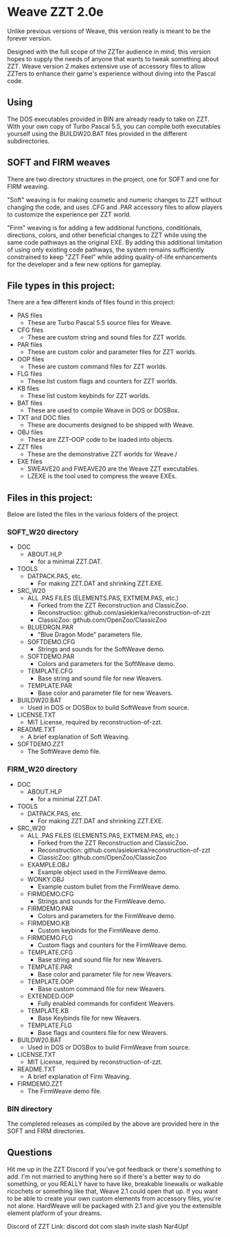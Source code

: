 # Weave ZZT 2.0e

Unlike previous versions of Weave, this version really is meant to be the forever version.

Designed with the full scope of the ZZTer audience in mind, this version hopes to supply the needs of anyone that wants to tweak something about ZZT. Weave version 2 makes extensive use of accessory files to allow ZZTers to enhance their game's experience without diving into the Pascal code.

## Using

The DOS executables provided in BIN are already ready to take on ZZT. With your own copy of Turbo Pascal 5.5, you can compile both executables yourself using the BUILDW20.BAT files provided in the different subdirectories.

## SOFT and FIRM weaves

There are two directory structures in the project, one for SOFT and one for FIRM weaving. 

"Soft" weaving is for making cosmetic and numeric changes to ZZT without changing the code, and uses .CFG and .PAR accessory files to allow players to customize the experience per ZZT world.

"Firm" weaving is for adding a few additional functions, conditionals, directions, colors, and other beneficial changes to ZZT while using the same code pathways as the original EXE. By adding this additional limitation of using only existing code pathways, the system remains sufficiently constrained to keep "ZZT Feel" while adding quality-of-life enhancements for the developer and a few new options for gameplay.

## File types in this project:

There are a few different kinds of files found in this project:

* PAS files
    * These are Turbo Pascal 5.5 source files for Weave.
* CFG files
    * These are custom string and sound files for ZZT worlds.
* PAR files
    * These are custom color and parameter files for ZZT worlds.
* OOP files
    * These are custom command files for ZZT worlds.
* FLG files
    * These list custom flags and counters for ZZT worlds.
* KB files
    * These list custom keybinds for ZZT worlds.
* BAT files
    * These are used to compile Weave in DOS or DOSBox.
* TXT and DOC files
    * These are documents designed to be shipped with Weave.
* OBJ files
    * These are ZZT-OOP code to be loaded into objects.
* ZZT files
    * These are the demonstrative ZZT worlds for Weave./
* EXE files
    * SWEAVE20 and FWEAVE20 are the Weave ZZT executables.
    * LZEXE is the tool used to compress the weave EXEs.

## Files in this project:

Below are listed the files in the various folders of the project.

### SOFT_W20 directory

* DOC
    * ABOUT.HLP
        * for a minimal ZZT.DAT.
* TOOLS
    * DATPACK.PAS, etc.
        * For making ZZT.DAT and shrinking ZZT.EXE.
* SRC_W20
    * ALL .PAS FILES (ELEMENTS.PAS, EXTMEM.PAS, etc.)
        * Forked from the ZZT Reconstruction and ClassicZoo.
        * Reconstruction: github.com/asiekierka/reconstruction-of-zzt
        * ClassicZoo: github.com/OpenZoo/ClassicZoo
    * BLUEDRGN.PAR
        * "Blue Dragon Mode" parameters file.
    * SOFTDEMO.CFG
        * Strings and sounds for the SoftWeave demo.
    * SOFTDEMO.PAR
        * Colors and parameters for the SoftWeave demo.
    * TEMPLATE.CFG
        * Base string and sound file for new Weavers.
    * TEMPLATE.PAR
        * Base color and parameter file for new Weavers.
* BUILDW20.BAT
    * Used in DOS or DOSBox to build SoftWeave from source.
* LICENSE.TXT
    * MIT License, required by reconstruction-of-zzt.
* README.TXT
    * A brief explanation of Soft Weaving.
* SOFTDEMO.ZZT
    * The SoftWeave demo file.

### FIRM_W20 directory

* DOC
    * ABOUT.HLP
        * for a minimal ZZT.DAT.
* TOOLS
    * DATPACK.PAS, etc.
        * For making ZZT.DAT and shrinking ZZT.EXE.
* SRC_W20
    * ALL .PAS FILES (ELEMENTS.PAS, EXTMEM.PAS, etc.)
        * Forked from the ZZT Reconstruction and ClassicZoo.
        * Reconstruction: github.com/asiekierka/reconstruction-of-zzt
        * ClassicZoo: github.com/OpenZoo/ClassicZoo
    * EXAMPLE.OBJ
        * Example object used in the FirmWeave demo.
    * WONKY.OBJ
        * Example custom bullet from the FirmWeave demo.
    * FIRMDEMO.CFG
        * Strings and sounds for the FirmWeave demo.
    * FIRMDEMO.PAR
        * Colors and parameters for the FirmWeave demo.
    * FIRMDEMO.KB
        * Custom keybinds for the FirmWeave demo.
    * FIRMDEMO.FLG
        * Custom flags and counters for the FirmWeave demo.
    * TEMPLATE.CFG
        * Base string and sound file for new Weavers.
    * TEMPLATE.PAR
        * Base color and parameter file for new Weavers.
    * TEMPLATE.OOP
        * Base custom command file for new Weavers.
    * EXTENDED.OOP
        * Fully enabled commands for confident Weavers.
    * TEMPLATE.KB
        * Base Keybinds file for new Weavers.
    * TEMPLATE.FLG
        * Base flags and counters file for new Weavers.
* BUILDW20.BAT
    * Used in DOS or DOSBox to build FirmWeave from source.
* LICENSE.TXT
    * MIT License, required by reconstruction-of-zzt.
* README.TXT
    * A brief explanation of Firm Weaving.
* FIRMDEMO.ZZT
    * The FirmWeave demo file.

### BIN directory

The completed releases as compiled by the above are provided here in the SOFT and FIRM directories.

## Questions

Hit me up in the ZZT Discord if you've got feedback or there's something to add. I'm not married to anything here so if there's a better way to do something, or you REALLY have to have like, breakable linewalls or walkable ricochets or something like that, Weave 2.1 could open that up. If you want to be able to create your own custom elements from accessory files, you're not alone. HardWeave will be packaged with 2.1 and give you the extensible element platform of your dreams.

Discord of ZZT Link: discord dot com slash invite slash Nar4Upf